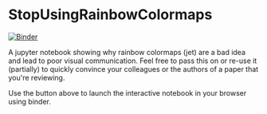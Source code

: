 # StopUsingRainbowColormaps

[![Binder](http://mybinder.org/badge.svg)](http://mybinder.org/repo/tgenewein/StopUsingRainbowColormaps)


A jupyter notebook showing why rainbow colormaps (jet) are a bad idea and lead to poor visual communication. Feel free to pass this on or re-use it (partially) to quickly convince your colleagues or the authors of a paper that you're reviewing.

Use the button above to launch the interactive notebook in your browser using binder.
